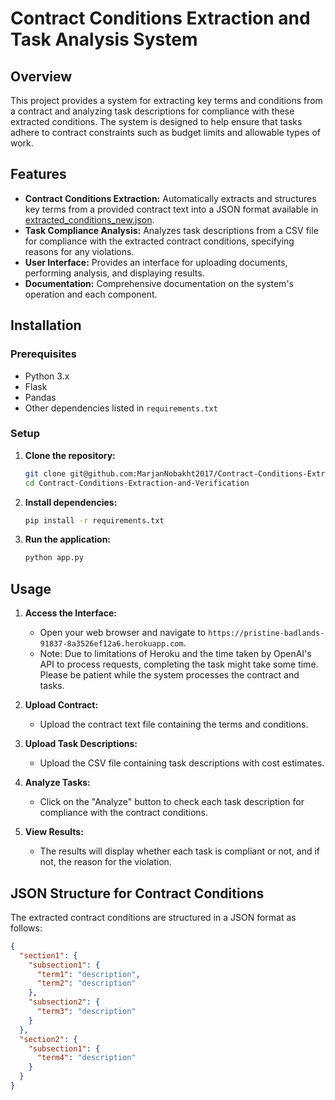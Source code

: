 # Contract Conditions Extraction and Task Analysis System

## Overview

This project provides a system for extracting key terms and conditions from a contract and analyzing task descriptions for compliance with these extracted conditions. The system is designed to help ensure that tasks adhere to contract constraints such as budget limits and allowable types of work.

## Features

- **Contract Conditions Extraction:** Automatically extracts and structures key terms from a provided contract text into a JSON format available in [extracted_conditions_new.json](https://github.com/MarjanNobakht2017/Contract-Conditions-Extraction-and-Verification/blob/main/extracted_conditions_new.json).
- **Task Compliance Analysis:** Analyzes task descriptions from a CSV file for compliance with the extracted contract conditions, specifying reasons for any violations.
- **User Interface:** Provides an interface for uploading documents, performing analysis, and displaying results.
- **Documentation:** Comprehensive documentation on the system's operation and each component.

## Installation

### Prerequisites

- Python 3.x
- Flask
- Pandas
- Other dependencies listed in `requirements.txt`

### Setup

1. **Clone the repository:**
    ```bash
    git clone git@github.com:MarjanNobakht2017/Contract-Conditions-Extraction-and-Verification.git
    cd Contract-Conditions-Extraction-and-Verification
    ```

2. **Install dependencies:**
    ```bash
    pip install -r requirements.txt
    ```

3. **Run the application:**
    ```bash
    python app.py
    ```
   
## Usage

1. **Access the Interface:**
   - Open your web browser and navigate to `https://pristine-badlands-91837-8a3526ef12a6.herokuapp.com`.
   - Note: Due to limitations of Heroku and the time taken by OpenAI's API to process requests, completing the task might take some time. Please be patient while the system processes the contract and tasks.



2. **Upload Contract:**
   - Upload the contract text file containing the terms and conditions.

3. **Upload Task Descriptions:**
   - Upload the CSV file containing task descriptions with cost estimates.

4. **Analyze Tasks:**
   - Click on the "Analyze" button to check each task description for compliance with the contract conditions.

5. **View Results:**
   - The results will display whether each task is compliant or not, and if not, the reason for the violation.

## JSON Structure for Contract Conditions

The extracted contract conditions are structured in a JSON format as follows:

```json
{
  "section1": {
    "subsection1": {
      "term1": "description",
      "term2": "description"
    },
    "subsection2": {
      "term3": "description"
    }
  },
  "section2": {
    "subsection1": {
      "term4": "description"
    }
  }
}